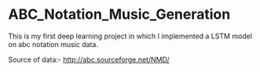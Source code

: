 # ABC_Notation_Music_Generation
This is my first deep learning project in which I implemented a LSTM model on abc notation music data.


Source of data:- http://abc.sourceforge.net/NMD/

